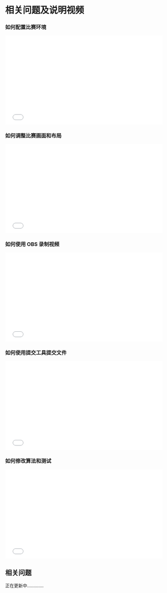 # 相关问题及说明视频

### 如何配置比赛环境

<div style="position: relative; padding-bottom: 56.25%; height: 0;">
  <iframe src="//player.bilibili.com/player.html?aid=579101106&bvid=BV1s64y1L763&cid=1349214446&p=1&autoplay=0" frameborder="no" scrolling="no" 
    style="position: absolute; top: 0; left: 0; width: 100%; height: 100%;"></iframe>
</div>

### 如何调整比赛画面和布局

<div style="position: relative; padding-bottom: 56.25%; height: 0;">
  <iframe src="//player.bilibili.com/player.html?aid=749044127&bvid=BV13C4y1A7tv&cid=1349209937&p=1&autoplay=0" frameborder="no" scrolling="no" 
    style="position: absolute; top: 0; left: 0; width: 100%; height: 100%;"></iframe>
</div>

### 如何使用 OBS 录制视频

<div style="position: relative; padding-bottom: 56.25%; height: 0;">
  <iframe src="//player.bilibili.com/player.html?aid=578888051&bvid=BV1g64y177Zs&cid=1349212576&p=1&autoplay=0" frameborder="no" scrolling="no" 
    style="position: absolute; top: 0; left: 0; width: 100%; height: 100%;"></iframe>
</div>

### 如何使用提交工具提交文件

<div style="position: relative; padding-bottom: 56.25%; height: 0;">
  <iframe src="//player.bilibili.com/player.html?aid=451563700&bvid=BV1gj411j7o7&cid=1349213623&p=1&autoplay=0" frameborder="no" scrolling="no" 
    style="position: absolute; top: 0; left: 0; width: 100%; height: 100%;"></iframe>
</div>

### 如何修改算法和测试

<div style="position: relative; padding-bottom: 56.25%; height: 0;">
  <iframe src="//player.bilibili.com/player.html?aid=791574237&bvid=BV1BC4y1y7an&cid=1349215214&p=1&autoplay=0" frameborder="no" scrolling="no" 
    style="position: absolute; top: 0; left: 0; width: 100%; height: 100%;"></iframe>
</div>

## 相关问题

正在更新中.............